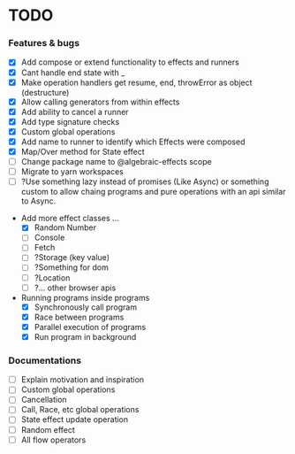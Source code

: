 # TODO

### Features & bugs
- [x] Add compose or extend functionality to effects and runners
- [x] Cant handle end state with _
- [x] Make operation handlers get resume, end, throwError as object (destructure)
- [x] Allow calling generators from within effects
- [x] Add ability to cancel a runner
- [x] Add type signature checks
- [x] Custom global operations
- [x] Add name to runner to identify which Effects were composed
- [x] Map/Over method for State effect
- [ ] Change package name to @algebraic-effects scope
- [ ] Migrate to yarn workspaces
- [ ] ?Use something lazy instead of promises (Like Async) or something custom to allow chaing programs and pure operations with an api similar to Async.

- Add more effect classes ...
  - [x] Random Number
  - [ ] Console
  - [ ] Fetch
  - [ ] ?Storage (key value)
  - [ ] ?Something for dom
  - [ ] ?Location
  - [ ] ?... other browser apis

- Running programs inside programs
  - [x] Synchronously call program
  - [x] Race between programs
  - [x] Parallel execution of programs
  - [x] Run program in background

### Documentations
- [ ] Explain motivation and inspiration
- [ ] Custom global operations
- [ ] Cancellation
- [ ] Call, Race, etc global operations
- [ ] State effect update operation
- [ ] Random effect
- [ ] All flow operators
